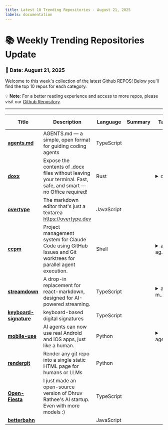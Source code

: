 ```yaml
---
title: Latest 10 Trending Repositories - August 21, 2025
labels: documentation
---
```

# 📚 Weekly Trending Repositories Update

### 📅 Date: August 21, 2025

Welcome to this week's collection of the latest Github REPOS! Below you'll find the top 10 repos for each category.

💡 **Note**: For a better reading experience and access to more repos, please visit our [Github Repository](https://github.com/marc-ko/daily-trending-repo).

---

| **Title** | **Description** | **Language** | **Summary** | **Tags** | **Stars Count** |
| --- | --- | --- | --- | --- | --- |
| **[agents.md](https://github.com/openai/agents.md)** | AGENTS.md — a simple, open format for guiding coding agents | TypeScript |  |  | 1639 |
| **[doxx](https://github.com/bgreenwell/doxx)** | Expose the contents of .docx files without leaving your terminal. Fast, safe, and smart — no Office required! | Rust |  | <details><summary>cli, ...</summary><p>cli, docx, msword, render, rust, terminal, tui</p></details> | 1165 |
| **[overtype](https://github.com/panphora/overtype)** | The markdown editor that's just a textarea https://overtype.dev | JavaScript |  |  | 1147 |
| **[ccpm](https://github.com/automazeio/ccpm)** | Project management system for Claude Code using GitHub Issues and Git worktrees for parallel agent execution. | Shell |  | <details><summary>ai-ag...</summary><p>ai-agents, ai-coding, claude, claude-code, project-management, vibe-coding</p></details> | 730 |
| **[streamdown](https://github.com/vercel/streamdown)** | A drop-in replacement for react-markdown, designed for AI-powered streaming. | TypeScript |  | <details><summary>ai, m...</summary><p>ai, markdown, streaming</p></details> | 708 |
| **[keyboard-signature](https://github.com/cnrad/keyboard-signature)** | keyboard-based digital signatures | TypeScript |  |  | 664 |
| **[mobile-use](https://github.com/minitap-ai/mobile-use)** | AI agents can now use real Android and iOS apps, just like a human. | Python |  | <details><summary>agent...</summary><p>agents, ai, browser-use, langgraph, mobile, mobile-use, python</p></details> | 636 |
| **[rendergit](https://github.com/karpathy/rendergit)** | Render any git repo into a single static HTML page for humans or LLMs | Python |  |  | 542 |
| **[Open-Fiesta](https://github.com/NiladriHazra/Open-Fiesta)** | I just made an open-source version of  Dhruv Rathee's  AI startup.  Even with more models :) | TypeScript |  |  | 505 |
| **[betterbahn](https://github.com/l2xu/betterbahn)** |  | JavaScript |  |  | 427 |

